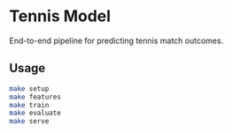 # Tennis Model

End-to-end pipeline for predicting tennis match outcomes.

## Usage

```bash
make setup
make features
make train
make evaluate
make serve
```

